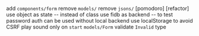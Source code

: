 add `components/form`
remove `models/`
remove `jsons/`
[pomodoro] [refactor] use object as state -- instead of class
use fidb as backend -- to test password auth
can be used without local backend
use localStorage to avoid CSRF
play sound only on `start`
`models/Form` validate `Invalid` type
